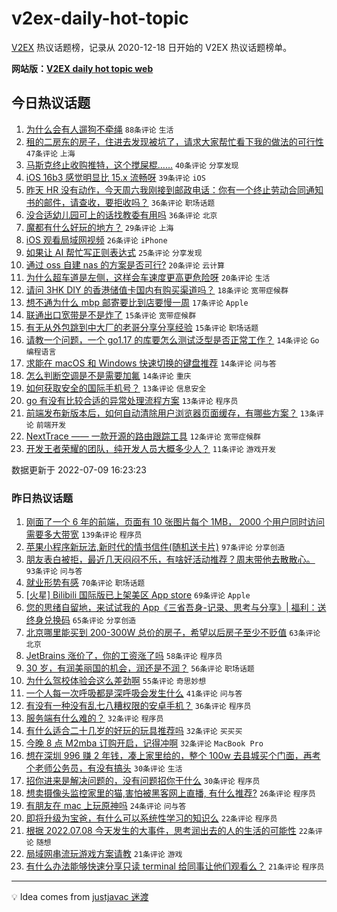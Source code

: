 # v2ex-daily-hot-topic

[V2EX](https://www.v2ex.com/) 热议话题榜，记录从 2020-12-18 日开始的 V2EX 热议话题榜单。

**网站版：[V2EX daily hot topic web](https://boojack.github.io/v2ex-daily-hot-topic-web/)**

## 今日热议话题

<!-- TODAY BEGIN -->

1. [为什么会有人遛狗不牵绳](https://www.v2ex.com/t/865052) `88条评论` `生活`
1. [租的二房东的房子，住进去发现被坑了，请求大家帮忙看下我的做法的可行性](https://www.v2ex.com/t/865096) `47条评论` `上海`
1. [马斯克终止收购推特，这个搅屎棍……](https://www.v2ex.com/t/865051) `40条评论` `分享发现`
1. [iOS 16b3 感觉明显比 15.x 流畅呀](https://www.v2ex.com/t/865062) `39条评论` `iOS`
1. [昨天 HR 没有动作，今天周六我刚接到邮政电话：你有一个终止劳动合同通知书的邮件，请查收，要拒收吗？](https://www.v2ex.com/t/865070) `36条评论` `职场话题`
1. [没合适幼儿园可上的话找教委有用吗](https://www.v2ex.com/t/865085) `36条评论` `北京`
1. [魔都有什么好玩的地方？](https://www.v2ex.com/t/865078) `29条评论` `上海`
1. [iOS 观看局域网视频](https://www.v2ex.com/t/865050) `26条评论` `iPhone`
1. [如果让 AI 帮忙写正则表达式](https://www.v2ex.com/t/865127) `25条评论` `分享发现`
1. [通过 oss 自建 nas 的方案是否可行?](https://www.v2ex.com/t/865146) `20条评论` `云计算`
1. [为什么超车道是左侧，这样会车速度更高更危险呀](https://www.v2ex.com/t/865140) `20条评论` `生活`
1. [请问 3HK DIY 的香港储值卡国内有购买渠道吗？](https://www.v2ex.com/t/865155) `18条评论` `宽带症候群`
1. [想不通为什么 mbp 邮寄要比到店要慢一周](https://www.v2ex.com/t/865113) `17条评论` `Apple`
1. [联通出口宽带是不是炸了](https://www.v2ex.com/t/865173) `15条评论` `宽带症候群`
1. [有无从外包跳到中大厂的老哥分享分享经验](https://www.v2ex.com/t/865095) `15条评论` `职场话题`
1. [请教一个问题，一个 go1.17 的库要怎么测试泛型是否正常工作？](https://www.v2ex.com/t/865118) `14条评论` `Go 编程语言`
1. [求能在 macOS 和 Windows 快速切换的键盘推荐](https://www.v2ex.com/t/865116) `14条评论` `问与答`
1. [怎么判断空调是不是需要加氟](https://www.v2ex.com/t/865089) `14条评论` `重庆`
1. [如何获取安全的国际手机号？](https://www.v2ex.com/t/865174) `13条评论` `信息安全`
1. [go 有没有比较合适的异常处理流程方案](https://www.v2ex.com/t/865150) `13条评论` `程序员`
1. [前端发布新版本后，如何自动清除用户浏览器页面缓存，有哪些方案？](https://www.v2ex.com/t/865053) `13条评论` `前端开发`
1. [NextTrace —— 一款开源的路由跟踪工具](https://www.v2ex.com/t/865135) `12条评论` `宽带症候群`
1. [开发王者荣耀的团队，纯开发人员大概多少人？](https://www.v2ex.com/t/865148) `11条评论` `游戏开发`

数据更新于 2022-07-09 16:23:23

<!-- TODAY END -->

### 昨日热议话题

<!-- YESTERDAY BEGIN -->

1. [刚面了一个 6 年的前端，页面有 10 张图片每个 1MB， 2000 个用户同时访问需要多大带宽](https://www.v2ex.com/t/864888) `139条评论` `程序员`
1. [苹果小程序新玩法,新时代的情书信件(随机送卡片)](https://www.v2ex.com/t/864835) `97条评论` `分享创造`
1. [朋友表白被拒，最近几天闷闷不乐，有啥好活动推荐？周末带他去散散心。](https://www.v2ex.com/t/864878) `93条评论` `问与答`
1. [就业形势有感](https://www.v2ex.com/t/864914) `70条评论` `职场话题`
1. [[火星] Bilibili 国际版已上架美区 App store](https://www.v2ex.com/t/864812) `69条评论` `Apple`
1. [您的思绪自留地，来试试我的 App《三省吾身-记录、思考与分享》| 福利：送终身兑换码](https://www.v2ex.com/t/864895) `65条评论` `分享创造`
1. [北京哪里能买到 200-300W 总价的房子，希望以后房子至少不贬值](https://www.v2ex.com/t/864879) `63条评论` `北京`
1. [JetBrains 涨价了，你的工资涨了吗](https://www.v2ex.com/t/864840) `58条评论` `程序员`
1. [30 岁，有润美丽国的机会，润还是不润？](https://www.v2ex.com/t/864889) `56条评论` `职场话题`
1. [为什么驾校体验会这么差劲啊](https://www.v2ex.com/t/864942) `55条评论` `奇思妙想`
1. [一个人每一次呼吸都是深呼吸会发生什么](https://www.v2ex.com/t/864842) `41条评论` `问与答`
1. [有没有一种没有乱七八糟权限的安卓手机？](https://www.v2ex.com/t/864819) `36条评论` `程序员`
1. [服务端有什么难的？](https://www.v2ex.com/t/864975) `32条评论` `程序员`
1. [有什么适合二十几岁的好玩的玩具推荐吗](https://www.v2ex.com/t/864924) `32条评论` `买买买`
1. [今晚 8 点 M2mba 订购开启，记得冲啊](https://www.v2ex.com/t/864920) `32条评论` `MacBook Pro`
1. [想在深圳 996 赚 2 年钱，凑上家里给的，整个 100w 去县城买个门面，再考个老师公务员，有没有搞头](https://www.v2ex.com/t/864949) `30条评论` `生活`
1. [招你进来是解决问题的，没有问题招你干什么](https://www.v2ex.com/t/864866) `30条评论` `程序员`
1. [想卖摄像头监控家里的猫,害怕被黑客网上直播, 有什么推荐?](https://www.v2ex.com/t/864960) `26条评论` `程序员`
1. [有朋友在 mac 上玩原神吗](https://www.v2ex.com/t/864857) `24条评论` `问与答`
1. [即将升级为宝爸，有什么可以系统性学习的知识么](https://www.v2ex.com/t/864967) `22条评论` `程序员`
1. [根据 2022.07.08 今天发生的大事件，思考润出去的人的生活的可能性](https://www.v2ex.com/t/864930) `22条评论` `随想`
1. [局域网串流玩游戏方案请教](https://www.v2ex.com/t/864937) `21条评论` `游戏`
1. [有什么办法能够快速分享只读 terminal 给同事让他们观看么？](https://www.v2ex.com/t/864928) `21条评论` `程序员`

<!-- YESTERDAY END -->

---

💡 Idea comes from [justjavac 迷渡](https://github.com/justjavac/)
